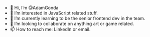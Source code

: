 - 👋 Hi, I’m @AdamGonda
- 👀 I’m interested in JavaScript related stuff.
- 🌱 I’m currently learning to be the senior frontend dev in the team.
- 💞️ I’m looking to collaborate on anything art or game related.
- 📫 How to reach me: LinkedIn or email.

<!---
AdamGonda/AdamGonda is a ✨ special ✨ repository because its `README.md` (this file) appears on your GitHub profile.
You can click the Preview link to take a look at your changes.
--->
